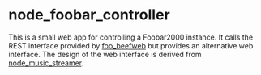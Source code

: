 # node_foobar_controller

This is a small web app for controlling a Foobar2000 instance. It calls the REST interface provided by [foo_beefweb](http://foobar2000.org/components/view/foo_beefweb) but provides an alternative web interface. The design of the web interface is derived from [node_music_streamer](https://github.com/schrock/node_music_streamer).